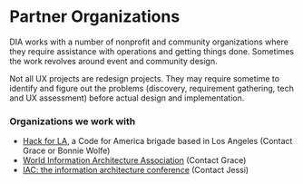 # Partner Organizations

DIA works with a number of nonprofit and community organizations where they require assistance with operations and getting things done. Sometimes the work revolves around event and community design.&#x20;

Not all UX projects are redesign projects. They may require sometime to identify and figure out the problems (discovery, requirement gathering, tech and UX assessment) before actual design and implementation.

### Organizations we work with

* [Hack for LA](hack-for-la.md), a Code for America brigade based in Los Angeles (Contact Grace or Bonnie Wolfe)
* [World Information Architecture Association](world-information-architecture-association.md) (Contact Grace)
* [IAC: the information architecture conference](iac-the-information-architecture-conference.md) (Contact Jessi)
